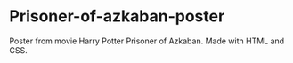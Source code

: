 # Prisoner-of-azkaban-poster
Poster from movie Harry Potter Prisoner of Azkaban. Made with HTML and CSS.
